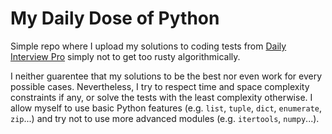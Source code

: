 # My Daily Dose of Python

Simple repo where I upload my solutions to coding tests from [Daily Interview Pro](https://www.techseries.dev/daily) simply not to get too rusty algorithmically.

I neither guarentee that my solutions to be the best nor even work for every possible cases. Nevertheless, I try to respect time and space complexity constraints if any, or solve the tests with the least complexity otherwise. I allow myself to use basic Python features (e.g. ``list``, ``tuple``, ``dict``, ``enumerate``, ``zip``...) and try not to use more advanced modules (e.g. ``itertools``, ``numpy``...).